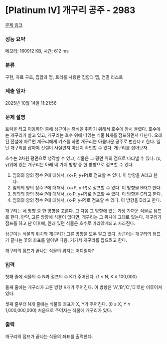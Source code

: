# [Platinum IV] 개구리 공주 - 2983 

[문제 링크](https://www.acmicpc.net/problem/2983) 

### 성능 요약

메모리: 160912 KB, 시간: 612 ms

### 분류

구현, 자료 구조, 집합과 맵, 트리를 사용한 집합과 맵, 연결 리스트

### 제출 일자

2025년 10월 14일 11:21:56

### 문제 설명

<p>트럭을 타고 이동하던 중에 상근이는 휴식을 취하기 위해서 호수에 잠시 들렸다. 호수에는 개구리가 살고 있고, 개구리는 호수 위에 떠있는 식물 N개를 점프하면서 다닌다. 오래된 전설에 따르면 개구리에게 키스를 하면 개구리는 아름다운 공주로 변한다고 한다. 일단 개구리를 잡아야 전설이 사실인지 아닌지 확인할 수 있다. 개구리를 잡아보자.</p>

<p>호수는 2차원 평면으로 생각할 수 있고, 식물은 그 평면 위의 점으로 나타낼 수 있다. (x, y)위에 있는 개구리는 아래 네 가지 방향 중 한 방향으로 점프할 수 있다.</p>

<ol>
	<li>임의의 양의 정수 P에 대해서, (x+P, y+P)로 점프할 수 있다. 이 방향을 A라고 한다.</li>
	<li>임의의 양의 정수 P에 대해서, (x+P, y-P)로 점프할 수 있다. 이 방향을 B라고 한다.</li>
	<li>임의의 양의 정수 P에 대해서, (x-P, y+P)로 점프할 수 있다. 이 방향을 C라고 한다.</li>
	<li>임의의 양의 정수 P에 대해서, (x-P, y-P)로 점프할 수 있다. 이 방향을 D라고 한다.</li>
</ol>

<p>개구리는 네 방향 중 한 방향을 고른다. 그 다음 그 방향에 있는 가장 가까운 식물로 점프를 한다. 만약, 고른 방향에 식물이 없다면, 개구리는 그 위치에 그대로 있는다. 개구리가 점프를 하고 난 이후에, 원래 있던 식물은 호수로 가라앉게되고 사라진다.</p>

<p>상근이는 식물의 위치와 개구리가 고른 방향을 모두 알고 있다. 상근이는 개구리의 점프가 끝나는 꽃의 좌표를 알아낸 다음, 거기서 개구리를 잡으려고 한다.</p>

<p>개구리의 점프가 끝나는 식물의 위치는 어디일까?</p>

### 입력 

 <p>첫째 줄에 식물의 수 N과 점프의 수 K가 주어진다. (1 ≤ N, K ≤ 100,000)</p>

<p>둘째 줄에는 개구리가 고른 방향 K개가 주어진다. 이 방향은 'A','B','C','D'로만 이루어져 있다.</p>

<p>셋째 줄부터 N개 줄에는 식물의 좌표가 X, Y가 주어진다. (0 ≤ X, Y ≤ 1,000,000,000) 처음으로 주어지는 식물에 개구리가 있다.</p>

### 출력 

 <p>개구리의 점프가 끝나는 식물의 좌표를 출력한다.</p>

